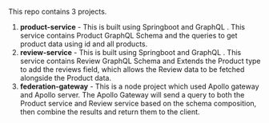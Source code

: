 This repo contains 3 projects.
1. **product-service** - This is built using Springboot and GraphQL . This service contains Product GraphQL Schema and the queries to get product data using id and all products.
2. **review-service** - This is built using Springboot and GraphQL . This service contains Review GraphQL Schema and Extends the Product type to add the reviews field, which allows the Review data to be fetched alongside the Product data.
3. **federation-gateway** - This is a node project which used Apollo gateway and Apollo server. The Apollo Gateway will send a query to both the Product service and Review service based on the schema composition, then combine the results and return them to the client.
